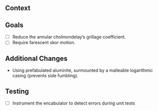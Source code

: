 ## Context
<!-- Include context for why this PR exists, any background about the feature/fix. -->

## Goals
<!-- Include short, descriptive list of the goals of the PR (by which the success of it should be judged), tick boxes as progress is made.-->
 - [ ] Reduce the annular cholmondelay’s grillage coefficient.
 - [ ] Require farescent skor motion.

## Additional Changes
<!-- Include short, descriptive list of the goals of the PR (by which the success of it should be judged), tick boxes as progress is made.-->
 - Using prefabulated aluminite, surmounted by a malleable logarithmic casing (prevents side fumbling).

## Testing
<!-- What additional tests were added. -->
 - [ ] Instrument the encabulator to detect errors during unit tests 
